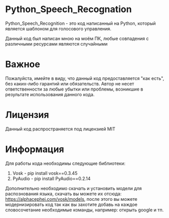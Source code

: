 # Python_Speech_Recognation

Python_Speech_Recognition - это код написанный на Python, который является шаблоном для голосового управления.

Данный код был написан мною на моём ПК, любые совпадения с различными ресурсами являются случайными

# Важное

Пожалуйста, имейте в виду, что данный код предоставляется "как есть", без каких-либо гарантий или обязательств. Автор не несет ответственности за любые убытки или проблемы, возникшие в результате использования данного кода.

# Лицензия

Данный код распространяется под лицензией MIT

# Информация

Для работы кода необходимы следующие библиотеки:

1. Vosk - pip install vosk==0.3.45
2. PyAudio - pip install PyAudio==0.2.14

Дополнительно необходимо скачать и установить модели для распознования языка, скачать вы можете их отсюда: https://alphacephei.com/vosk/models, после этого вы можете модернизировать код так как вы захотите добавь на каждое словосочетание необходимые команды, например: открыть google и тп.




